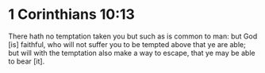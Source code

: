 # 1 Corinthians 10:13

There hath no temptation taken you but such as is common to man: but God [is] faithful, who will not suffer you to be tempted above that ye are able; but will with the temptation also make a way to escape, that ye may be able to bear [it].